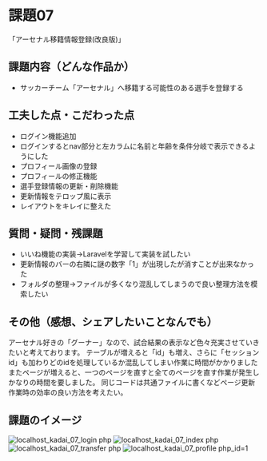 # 課題07
「アーセナル移籍情報登録(改良版)」

## 課題内容（どんな作品か）
 - サッカーチーム「アーセナル」へ移籍する可能性のある選手を登録する

## 工夫した点・こだわった点
 - ログイン機能追加
 - ログインするとnav部分と左カラムに名前と年齢を条件分岐で表示できるようにした
 - プロフィール画像の登録
 - プロフィールの修正機能
 - 選手登録情報の更新・削除機能
 - 更新情報をテロップ風に表示
 - レイアウトをキレイに整えた

## 質問・疑問・残課題
 - いいね機能の実装→Laravelを学習して実装を試したい
 - 更新情報のバーの右隣に謎の数字「1」が出現したが消すことが出来なかった
 - フォルダの整理→ファイルが多くなり混乱してしまうので良い整理方法を模索したい
 
## その他（感想、シェアしたいことなんでも）
アーセナル好きの「グーナー」なので、試合結果の表示など色々充実させていきたいと考えております。
テーブルが増えると「id」も増え、さらに「セッションid」も加わりどのidを処理しているか混乱してしまい作業に時間がかかりました
またページが増えると、一つのページを直すと全てのページを直す作業が発生しかなりの時間を要しました。
同じコードは共通ファイルに書くなどページ更新作業時の効率の良い方法を考えたい。

## 課題のイメージ
![localhost_kadai_07_login php](https://user-images.githubusercontent.com/83898546/124339932-9c8a3480-dbec-11eb-9305-1b7690cc48cf.png)
![localhost_kadai_07_index php](https://user-images.githubusercontent.com/83898546/124339934-a1e77f00-dbec-11eb-8585-d2d73042902c.png)
![localhost_kadai_07_transfer php](https://user-images.githubusercontent.com/83898546/124339938-a4e26f80-dbec-11eb-90b3-7d5b2fcd3ce7.png)
![localhost_kadai_07_profile php_id=1](https://user-images.githubusercontent.com/83898546/124339943-a90e8d00-dbec-11eb-90ea-8450b368890e.png)
